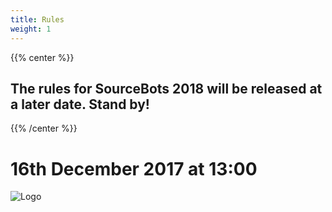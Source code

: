 ```yaml
---
title: Rules
weight: 1
---
```


{{% center %}}
## The rules for SourceBots 2018 will be released at a later date. Stand by!
{{% /center %}}

# 16th December 2017 at 13:00

![Logo](/img/logo.svg)

